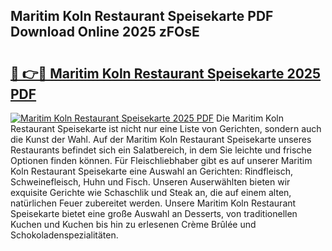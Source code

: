 ## Maritim Koln Restaurant Speisekarte PDF Download Online 2025 zFOsE

# <h2><a href="http://gcci5lc.nevu.top/?p=Maritim+Koln+Restaurant+Speisekarte">🔗 👉🔴 Maritim Koln Restaurant Speisekarte 2025 PDF</a></h2>

[![Maritim Koln Restaurant Speisekarte 2025 PDF](https://i.imgur.com/dBaPXMq.png)](http://gcci5lc.nevu.top/?p=Maritim+Koln+Restaurant+Speisekarte)
Die Maritim Koln Restaurant Speisekarte ist nicht nur eine Liste von Gerichten, sondern auch die Kunst der Wahl. Auf der Maritim Koln Restaurant Speisekarte unseres Restaurants befindet sich ein Salatbereich, in dem Sie leichte und frische Optionen finden können. Für Fleischliebhaber gibt es auf unserer Maritim Koln Restaurant Speisekarte eine Auswahl an Gerichten: Rindfleisch, Schweinefleisch, Huhn und Fisch. Unseren Auserwählten bieten wir exquisite Gerichte wie Schaschlik und Steak an, die auf einem alten, natürlichen Feuer zubereitet werden. Unsere Maritim Koln Restaurant Speisekarte bietet eine große Auswahl an Desserts, von traditionellen Kuchen und Kuchen bis hin zu erlesenen Crème Brûlée und Schokoladenspezialitäten.
